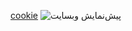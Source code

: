 [cookie](https://saragolmohammadi.github.io/cookie/)
![پیش‌نمایش وبسایت](img/بک-گراند-ماگ-لاکچری.jpg)
